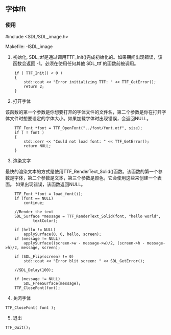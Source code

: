 ## 字体fft

### 使用

#include <SDL/SDL_image.h>

Makefile: -lSDL_image

1. 初始化, SDL_ttf是通过调用TTF_Init()完成初始化的。如果期间出现错误，该函数会返回 -1。必须在使用任何其他 SDL_ttf 的函数前被调用。

```
	if ( TTF_Init() < 0 )
	{
		std::cout << "Error initializing TTF: " << TTF_GetError();
		return 2;
	}
```

2. 打开字体

该函数的第一个参数是你想要打开的字体文件的文件名，第二个参数是你在打开字体文件时想要设定的字体大小。如果加载字体时出现错误，会返回NULL。

```
	TTF_Font *font = TTF_OpenFont("../font/font.otf", size);
	if ( ! font )
	{
		std::cerr << "Could not load font: " << TTF_GetError();
		return NULL;
	}
```

3. 渲染文字

最快的渲染文本的方式是使用TTF_RenderText_Solid()函数。该函数的第一个参数是字体，第二个参数是文本，第三个参数是颜色，它会使用这些来创建一个表面。
如果出现错误，该函数返回NULL。

```
	TTF_Font *font = load_font(i);
	if (font == NULL)
		continue;

	//Render the text
	SDL_Surface *message = TTF_RenderText_Solid(font, "hello world",
			textColor);

	if (hello != NULL)
		applySurface(0, 0, hello, screen);
	if (message != NULL)
		applySurface((screen->w - message->w)/2, (screen->h - message->h)/2, message, screen);

	if (SDL_Flip(screen) != 0)
		std::cout << "Error blit screen: " << SDL_GetError();

	//SDL_Delay(100);

	if (message != NULL)
		SDL_FreeSurface(message);
	TTF_CloseFont(font);
```

4. 关闭字体

```
TTF_CloseFont( font );
```

5. 退出

```
TTF_Quit();
```
